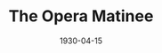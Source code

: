 ---
title: The Opera Matinee
date: 1930-04-15
closing_date: 
layout: productions
featured_image: 
image_caption:
image_credit:
playbill:
category:
Theatre: Theatre Jacksonville
Playwright: Alice Gerstenberg
cast:
  Sheila: Anne Emmeline Overstreet
  Narcissa: Maye Elizabeth Mackinnon
  Edith: Beneva Flowers
  Sydney: Eleanor Harris
  Mrs. Harrison: Irene Kirbo
  Mrs. Lysander: Maude Mickl
  Mrs. Murphy: Marie G. Copp
  Countess Jerabek: Laurine Goffin
  Mrs. Casper: Vera Holmes Sellers
  Mrs. Gardiner: Harriet Gale Cull
  Mrs. Kennedy: Olivia Fitzgerald
  Mrs. Voil: Olive Rosenquist
  Times Reporter: Mary Willcox Rowland
  Post Reporter: Rose Maza
crew:
  Director: Daisy Bowden Stephens
  Props:
    - Jeannette Grether Borum
    - John Richard Grether
  Usher:
    - J.F. Bryan
    - Lawrence Cusic
  Box Occupant:
    - Erma Pickett
    - Ernestine Tyler
    - Ethel Stearns
    - Florence Axtell
understudies:
orchestra:
external_links:
---